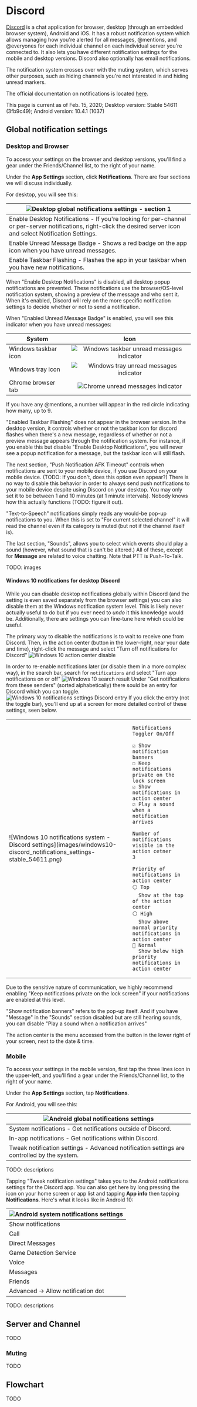 # Discord

[Discord](http://discordapp.com/) is a chat application for browser, desktop (through an embedded browser system), Android and iOS. It has a robust notification system which allows managing how you're alerted for all messages, @mentions, and @everyones for each individual channel on each individual server you're connected to. It also lets you have different notification settings for the mobile and desktop versions. Discord also optionally has email notifications.

The notification system crosses over with the muting system, which serves other purposes, such as hiding channels you're not interested in and hiding unread markers.

The official documentation on notifications is located [here](https://support.discordapp.com/hc/en-us/sections/201131308-Notifications).

This page is current as of Feb. 15, 2020; Desktop version: Stable 54611 (3fb9c49); Android version: 10.4.1 (1037) <!-- If the UI wasn't changed, feel free to just update the version without retaking any shots! Don't change filenames unless the shot was retaken. -->

## Global notification settings

### Desktop and Browser

To access your settings on the browser and desktop versions, you'll find a gear under the Friends/Channel list, to the right of your name.

Under the **App Settings** section, click **Notifications**. There are four sections we will discuss individually.

For desktop, you will see this:
  
| ![Desktop global notifications settings - section 1](images/windows-global_section1-stable_54611.png) |
| --- |
| Enable Desktop Notifications - If you're looking for per-channel or per-server notifications, right-click the desired server icon and select Notification Settings. |
| Enable Unread Message Badge - Shows a red badge on the app icon when you have unread messages. |
| Enable Taskbar Flashing - Flashes the app in your taskbar when you have new notifications. |

When "Enable Desktop Notifications" is disabled, all desktop popup notifications are prevented. These notifications use the browser/OS-level notification system, showing a preview of the message and who sent it. When it's enabled, Discord will rely on the more specific notification settings to decide whether or not to send a notification.

When "Enabled Unread Message Badge" is enabled, you will see this indicator when you have unread messages:

| System | Icon |
| --- | :-: |
| Windows taskbar icon | ![Windows taskbar unread messages indicator](images/windows-unread_indicator-stable_54611.png) |
| Windows tray icon | ![Windows tray unread messages indicator](images/windows-unread_tray_indicator-stable_54611.png) |
| Chrome browser tab | ![Chrome unread messages indicator](images/chrome-unread_indicator-stable_54611.png) |

If you have any @mentions, a number will appear in the red circle indicating how many, up to 9.

"Enabled Taskbar Flashing" does not appear in the browser version. In the desktop version, it controls whether or not the taskbar icon for discord flashes when there's a new message, regardless of whether or not a preview message appears through the notification system. For instance, if you enable this but disable "Enable Desktop Notifications", you will never see a popup notification for a message, but the taskbar icon will still flash.

The next section, "Push Notification AFK Timeout" controls when notifications are sent to your mobile device, if you use Discord on your mobile device. (TODO: If you don't, does this option even appear?) There is no way to disable this behavior in order to always send push notifications to your mobile device despite using Discord on your desktop. You may only set it to be between 1 and 10 minutes (at 1 minute intervals). Nobody knows how this actually functions (TODO: figure it out).

"Text-to-Speech" notifications simply reads any would-be pop-up notifications to you. When this is set to "For current selected channel" it will read the channel even if its category is muted (but not if the channel itself is).

The last section, "Sounds", allows you to select which events should play a sound (however, what sound that is can't be altered.) All of these, except for **Message** are related to voice chatting. Note that PTT is Push-To-Talk.

TODO: images

#### Windows 10 notifications for desktop Discord

While you can disable desktop notifications globally within Discord (and the setting is even saved separately from the browser settings) you can also disable them at the Windows notification system level. This is likely never actually useful to do but if you ever need to _undo_ it this knowledge would be. Additionally, there are settings you can fine-tune here which could be useful.

The primary way to disable the notifications is to wait to receive one from Discord. Then, in the action center (button in the lower-right, near your date and time), right-click the message and select "Turn off notifications for Discord" ![Windows 10 action center disable](images/windows10-notification_area_disable-stable_54611.png)

In order to re-enable notifications later (or disable them in a more complex way), in the search bar, search for `notifications` and select "Turn app notifications on or off" ![Windows 10 search result](images/windows10-notifications_search_entry.png) Under "Get notifications from these senders" (sorted alphabetically) there sould be an entry for Discord which you can toggle. ![Windows 10 notifications settings Discord entry](images/windows10-notification_settings_discord-stable_54611.png) If you click the entry (not the toggle bar), you'll end up at a screen for more detailed control of these settings, seen below.

<table><tr><td>
![Windows 10 notifications system - Discord settings](images/windows10-discord_notifications_settings-stable_54611.png)
</td><td>

```none
Notifications
Toggler On/Off

☑ Show notification banners
☐ Keep notifications private on the lock screen
☑ Show notifications in action center
☑ Play a sound when a notification arrives

Number of notifications visible in the action cetner
3

Priority of notifications in action center
⚪ Top
  Show at the top of the action center
⚪ High
  Show above normal priority notifications in action center
🔘 Normal
  Show below high priority notifications in action center
```

</td></tr></table>

Due to the sensitive nature of communication, we highly recommend enabling "Keep notifications private on the lock screen" if your notifications are enabled at this level.

"Show notification banners" refers to the pop-up itself. And if you have "Message" in the "Sounds" section disabled but are still hearing sounds, you can disable "Play a sound when a notification arrives"

The action center is the menu accessed from the button in the lower right of your screen, next to the date & time.

### Mobile

To access your settings in the mobile version, first tap the three lines icon in the upper-left, and you'll find a gear under the Friends/Channel list, to the right of your name.

Under the **App Settings** section, tap **Notifications**.

For Android, you will see this:
  
| ![Android global notifications settings](images/android-global-10.4.1.png) |
| --- |
| System notifications - Get notifications outside of Discord. |
| In-app notifications - Get notifications within Discord. |
| Tweak notification settings - Advanced notification settings are controlled by the system. |

TODO: descriptions

Tapping "Tweak notification settings" takes you to the Android notifications settings for the Discord app. You can also get here by long pressing the icon on your home screen or app list and tapping **App info** then tapping **Notifications**. Here's what it looks like in Android 10:

| ![Android system notifications settings](images/android10-system-10.4.1.png) |
| --- |
| Show notifications |
| Call |
| Direct Messages |
| Game Detection Service |
| Voice |
| Messages |
| Friends |
| Advanced -> Allow notification dot |

TODO: descriptions

## Server and Channel

TODO

### Muting

TODO

## Flowchart

TODO
